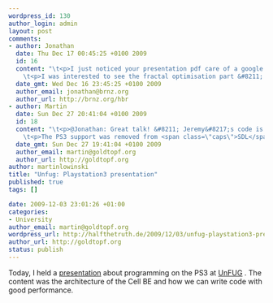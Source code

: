 ```yaml
--- 
wordpress_id: 130
author_login: admin
layout: post
comments: 
- author: Jonathan
  date: Thu Dec 17 00:45:25 +0100 2009
  id: 16
  content: "\t<p>I just noticed your presentation pdf care of a google alert.  Interesting stuff, and I&#8217;m sorry to hear that the PS3 support you worked on is being removed from <span class=\"caps\">SDL</span>.</p>\n\n\
    \t<p>I was interested to see the fractal optimisation part &#8211; I did a talk for my university computing society on the same thing (Jeremy&#8217;s material, and a little bit more) &#8211; it may be of interest to you &#8211; http://blip.tv/file/2096722. You may also be interested in my blog (linked above), which has some other fractal rendering done on the PS3 :)</p>\n\n"
  date_gmt: Wed Dec 16 23:45:25 +0100 2009
  author_email: jonathan@brnz.org
  author_url: http://brnz.org/hbr
- author: Martin
  date: Sun Dec 27 20:41:04 +0100 2009
  id: 18
  content: "\t<p>@Jonathan: Great talk! &#8211; Jeremy&#8217;s code is a very good way to show how powerful the PS3 is.</p>\n\n\
    \t<p>The PS3 support was removed from <span class=\"caps\">SDL</span> because there are only a very few people using it, not enough to keep it in the main project.</p>\n\n"
  date_gmt: Sun Dec 27 19:41:04 +0100 2009
  author_email: martin@goldtopf.org
  author_url: http://goldtopf.org
author: martinlowinski
title: "Unfug: Playstation3 presentation"
published: true
tags: []

date: 2009-12-03 23:01:26 +01:00
categories: 
- University
author_email: martin@goldtopf.org
wordpress_url: http://halfthetruth.de/2009/12/03/unfug-playstation3-presentation/
author_url: http://goldtopf.org
status: publish
---
```

Today, I held a <a href="http://data.halfthetruth.de/studies/talks/ps3_031209.pdf">presentation</a> about programming on the PS3 at <a href="http://unfug.org/">UnFUG</a> . The content was the architecture of the Cell BE and how we can write code with good performance.
